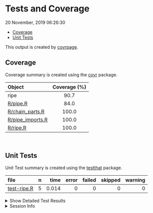 Tests and Coverage
================
20 November, 2019 06:26:30

  - [Coverage](#coverage)
  - [Unit Tests](#unit-tests)

This output is created by
[covrpage](https://github.com/metrumresearchgroup/covrpage).

## Coverage

Coverage summary is created using the
[covr](https://github.com/r-lib/covr) package.

| Object                                   | Coverage (%) |
| :--------------------------------------- | :----------: |
| ripe                                     |     90.7     |
| [R/pipe.R](../R/pipe.R)                  |     84.0     |
| [R/chain\_parts.R](../R/chain_parts.R)   |    100.0     |
| [R/pipe\_imports.R](../R/pipe_imports.R) |    100.0     |
| [R/ripe.R](../R/ripe.R)                  |    100.0     |

<br>

## Unit Tests

Unit Test summary is created using the
[testthat](https://github.com/r-lib/testthat)
package.

| file                                | n |  time | error | failed | skipped | warning |
| :---------------------------------- | -: | ----: | ----: | -----: | ------: | ------: |
| [test-ripe.R](testthat/test-ripe.R) | 5 | 0.014 |     0 |      0 |       0 |       0 |

<details closed>

<summary> Show Detailed Test Results
</summary>

| file                                    | context             | test                      | status | n |  time |
| :-------------------------------------- | :------------------ | :------------------------ | :----- | -: | ----: |
| [test-ripe.R](testthat/test-ripe.R#L6)  | basic functionality | ripe: rerun once          | PASS   | 1 | 0.005 |
| [test-ripe.R](testthat/test-ripe.R#L10) | basic functionality | ripe: rerun more thanonce | PASS   | 1 | 0.003 |
| [test-ripe.R](testthat/test-ripe.R#L14) | basic functionality | ripe: rerun apply         | PASS   | 1 | 0.004 |
| [test-ripe.R](testthat/test-ripe.R#L26) | basic functionality | lazy: class               | PASS   | 1 | 0.001 |
| [test-ripe.R](testthat/test-ripe.R#L30) | basic functionality | lazy: legnth              | PASS   | 1 | 0.001 |

</details>

<details>

<summary> Session Info </summary>

| Field    | Value                               |
| :------- | :---------------------------------- |
| Version  | R version 3.6.1 (2019-07-05)        |
| Platform | x86\_64-apple-darwin15.6.0 (64-bit) |
| Running  | macOS Mojave 10.14.5                |
| Language | en\_US                              |
| Timezone | America/New\_York                   |

| Package  | Version |
| :------- | :------ |
| testthat | 2.2.1   |
| covr     | 3.3.0   |
| covrpage | 0.0.70  |

</details>

<!--- Final Status : pass --->
